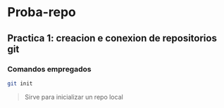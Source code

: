 # Proba-repo

## Practica 1: creacion e conexion de repositorios git

### Comandos empregados

```bash
git init
```

>Sirve para inicializar un repo local 
